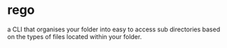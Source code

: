 # rego

a CLI that organises your folder into easy to access sub directories based on the types of files located within your folder.
